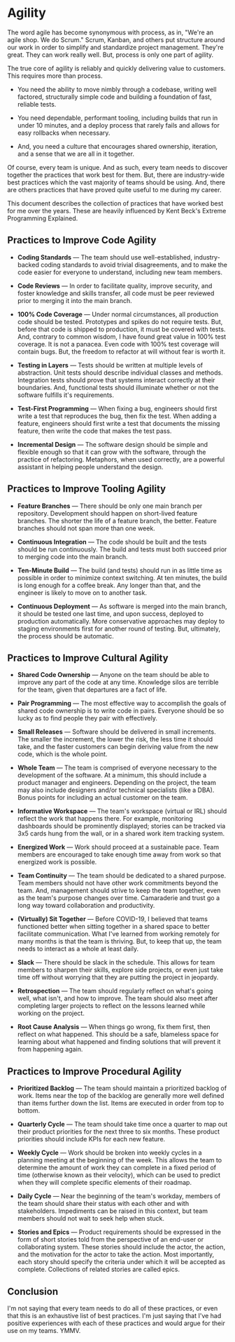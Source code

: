 # Agility

The word agile has become synonymous with process, as in, "We're an agile shop. We do Scrum." Scrum, Kanban, and others put structure around our work in order to simplify and standardize project management. They're great. They can work really well. But, process is only one part of agility.

The true core of agility is reliably and quickly delivering value to customers. This requires more than process.

- You need the ability to move nimbly through a codebase, writing well factored, structurally simple code and building a foundation of fast, reliable tests.

- You need dependable, performant tooling, including builds that run in under 10 minutes, and a deploy process that rarely fails and allows for easy rollbacks when necessary.

- And, you need a culture that encourages shared ownership, iteration, and a sense that we are all in it together.

Of course, every team is unique. And as such, every team needs to discover together the practices that work best for them. But, there are industry-wide best practices which the vast majority of teams should be using. And, there are others practices that have proved quite useful to me during my career.

This document describes the collection of practices that have worked best for me over the years. These are heavily influenced by Kent Beck's Extreme Programming Explained.

## Practices to Improve Code Agility

- **Coding Standards** &mdash; The team should use well-established, industry-backed coding standards to avoid trivial disagreements, and to make the code easier for everyone to understand, including new team members.

- **Code Reviews** &mdash; In order to facilitate quality, improve security, and foster knowledge and skills transfer, all code must be peer reviewed prior to merging it into the main branch.

- **100% Code Coverage** &mdash; Under normal circumstances, all production code should be tested. Prototypes and spikes do not require tests. But, before that code is shipped to production, it must be covered with tests. And, contrary to common wisdom, I have found great value in 100% test coverage. It is not a panacea. Even code with 100% test coverage will contain bugs. But, the freedom to refactor at will without fear is worth it.

- **Testing in Layers** &mdash; Tests should be written at multiple levels of abstraction. Unit tests should describe individual classes and methods. Integration tests should prove that systems interact correctly at their boundaries. And, functional tests should illuminate whether or not the software fulfills it's requirements.

- **Test-First Programming** &mdash; When fixing a bug, engineers should first write a test that reproduces the bug, then fix the test. When adding a feature, engineers should first write a test that documents the missing feature, then write the code that makes the test pass.

- **Incremental Design** &mdash; The software design should be simple and flexible enough so that it can grow with the software, through the practice of refactoring. Metaphors, when used correctly, are a powerful assistant in helping people understand the design.

## Practices to Improve Tooling Agility

- **Feature Branches** &mdash; There should be only one main branch per repository. Development should happen on short-lived feature branches. The shorter the life of a feature branch, the better. Feature branches should not span more than one week.

- **Continuous Integration** &mdash; The code should be built and the tests should be run continuously. The build and tests must both succeed prior to merging code into the main branch.

- **Ten-Minute Build** &mdash; The build (and tests) should run in as little time as possible in order to minimize context switching. At ten minutes, the build is long enough for a coffee break. Any longer than that, and the engineer is likely to move on to another task.

- **Continuous Deployment** &mdash; As software is merged into the main branch, it should be tested one last time, and upon success, deployed to production automatically. More conservative approaches may deploy to staging environments first for another round of testing. But, ultimately, the process should be automatic.

## Practices to Improve Cultural Agility

- **Shared Code Ownership** &mdash; Anyone on the team should be able to improve any part of the code at any time. Knowledge silos are terrible for the team, given that departures are a fact of life.

- **Pair Programming** &mdash; The most effective way to accomplish the goals of shared code ownership is to write code in pairs. Everyone should be so lucky as to find people they pair with effectively.

- **Small Releases** &mdash; Software should be delivered in small increments. The smaller the increment, the lower the risk, the less time it should take, and the faster customers can begin deriving value from the new code, which is the whole point.

- **Whole Team** &mdash; The team is comprised of everyone necessary to the development of the software. At a minimum, this should include a product manager and engineers. Depending on the project, the team may also include designers and/or technical specialists (like a DBA). Bonus points for including an actual customer on the team.

- **Informative Workspace** &mdash; The team's workspace (virtual or IRL) should reflect the work that happens there. For example, monitoring dashboards should be prominently displayed; stories can be tracked via 3x5 cards hung from the wall, or in a shared work item tracking system.

- **Energized Work** &mdash; Work should proceed at a sustainable pace. Team members are encouraged to take enough time away from work so that energized work is possible.

- **Team Continuity** &mdash; The team should be dedicated to a shared purpose. Team members should not have other work commitments beyond the team. And, management should strive to keep the team together, even as the team's purpose changes over time. Camaraderie and trust go a long way toward collaboration and productivity.

- **(Virtually) Sit Together** &mdash; Before COVID-19, I believed that teams functioned better when sitting together in a shared space to better facilitate communication. What I've learned from working remotely for many months is that the team is thriving. But, to keep that up, the team needs to interact as a whole at least daily.

- **Slack** &mdash; There should be slack in the schedule. This allows for team members to sharpen their skills, explore side projects, or even just take time off without worrying that they are putting the project in jeopardy.

- **Retrospection** &mdash; The team should regularly reflect on what's going well, what isn't, and how to improve. The team should also meet after completing larger projects to reflect on the lessons learned while working on the project.

- **Root Cause Analysis** &mdash; When things go wrong, fix them first, then reflect on what happened. This should be a safe, blameless space for learning about what happened and finding solutions that will prevent it from happening again.

## Practices to Improve Procedural Agility

- **Prioritized Backlog** &mdash; The team should maintain a prioritized backlog of work. Items near the top of the backlog are generally more well defined than items further down the list. Items are executed in order from top to bottom.

- **Quarterly Cycle** &mdash; The team should take time once a quarter to map out their product priorities for the next three to six months. These product priorities should include KPIs for each new feature.

- **Weekly Cycle** &mdash; Work should be broken into weekly cycles in a planning meeting at the beginning of the week. This allows the team to determine the amount of work they can complete in a fixed period of time (otherwise known as their velocity), which can be used to predict when they will complete specific elements of their roadmap.

- **Daily Cycle** &mdash; Near the beginning of the team's workday, members of the team should share their status with each other and with stakeholders. Impediments can be raised in this context, but team members should not wait to seek help when stuck.

- **Stories and Epics** &mdash; Product requirements should be expressed in the form of short stories told from the perspective of an end-user or collaborating system. These stories should include the actor, the action, and the motivation for the actor to take the action. Most importantly, each story should specify the criteria under which it will be accepted as complete. Collections of related stories are called epics.

## Conclusion

I'm not saying that every team needs to do all of these practices, or even that this is an exhaustive list of best practices. I'm just saying that I've had positive experiences with each of these practices and would argue for their use on my teams. YMMV.

